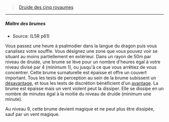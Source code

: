 ﻿---
!GenericItem
Name: Maître des brumes
Source: (L5R p61)
Id: l5r_druid_hd.md#maître-des-brumes
ParentLink: l5r_druid_hd.md#druide-des-cinq-royaumes
ParentName: Druide des cinq royaumes
NameLevel: 5
Attributes: {}
---
> [Druide des cinq royaumes](hd_l5r_druid.md)

---

##### Maître des brumes

- Source: (L5R p61)

Vous passez une heure à psalmodier dans la langue du dragon puis vous canalisez votre souffle. Vous désignez une zone que vous pouvez voir se situant au moins partiellement en extérieur. Dans un rayon de 50m par niveau de druide, une brume se lève pour un nombre d'heures égal à votre niveau divisé par 4 (minimum 1), ou jusqu'à ce que vous arrêtiez de vous concentrer. Cette brume surnaturelle est épaisse et offre un couvert important. Tous les tests de perception au sein de la brume subissent un [désavantage](#désavantage), et tous les tests de discrétion bénéficient d'un [avantage](#avantage). La brume est épaisse mais un vent violent peut la dissiper. Elle se dissipe en un nombre de minutes égal à la moitié du niveau de druide (minimum une minute).

Au niveau 9, cette brume devient magique et ne peut plus être dissipée, sauf par un vent magique.


